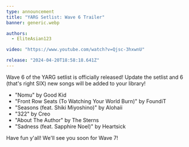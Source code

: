 ```yaml
---
type: announcement
title: "YARG Setlist: Wave 6 Trailer"
banner: generic.webp

authors:
  - EliteAsian123

video: "https://www.youtube.com/watch?v=Qjsc-3hxwnU"

release: "2024-04-20T18:58:18.641Z"
---
```


Wave 6 of the YARG setlist is officially released! Update the setlist and 6 (that's right SIX) new songs will be added to your library!

* "Nomu" by Good Kid
* "Front Row Seats (To Watching Your World Burn)" by FoundiT
* "Seasons (feat. Shiki Miyoshino)" by Alohaii
* "322" by Creo
* "About The Author" by The Sterns
* "Sadness (feat. Sapphire Noel)" by Heartsick

Have fun y'all! We'll see you soon for Wave 7!
